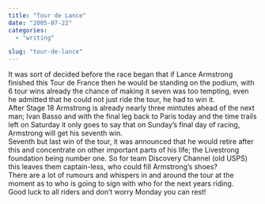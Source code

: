 ```yaml
---
title: "Tour de Lance"
date: "2005-07-22"
categories: 
  - "writing"

slug: "tour-de-lance"
---
```


It was sort of decided before the race began that if Lance Armstrong finished this Tour de France then he would be standing on the podium, with 6 tour wins already the chance of making it seven was too tempting, even he admitted that he could not just ride the tour, he had to win it.  
After Stage 18 Armstrong is already nearly three mintutes ahead of the next man; Ivan Basso and with the final leg back to Paris today and the time trails left on Saturday it only goes to say that on Sunday’s final day of racing, Armstrong will get his seventh win.  
Seventh but last win of the tour, it was announced that he would retire after this and concentrate on other important parts of his life; the Livestrong foundation being number one. So for team Discovery Channel (old USPS) this leaves them captain-less, who could fill Armstrong’s shoes?  
There are a lot of rumours and whispers in and around the tour at the moment as to who is going to sign with who for the next years riding.  
Good luck to all riders and don’t worry Monday you can rest!
